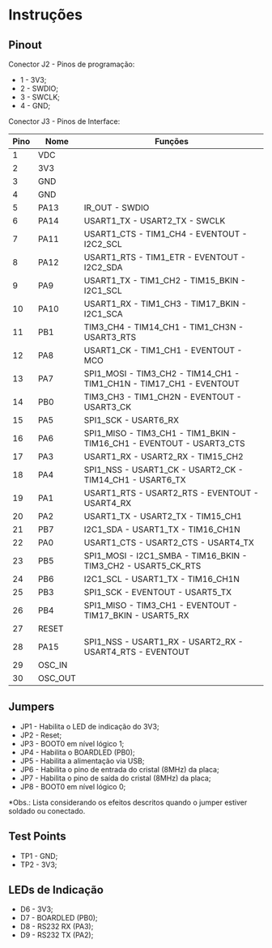 # Instruções

## Pinout
Conector J2 - Pinos de programação:
- 1 - 3V3;
- 2 - SWDIO;
- 3 - SWCLK;
- 4 - GND;

Conector J3 - Pinos de Interface:

| Pino | Nome    | Funções                                                              |
| ---- | ------- | -------------------------------------------------------------------- |
| 1    | VDC     |                                                                      |
| 2    | 3V3     |                                                                      |
| 3    | GND     |                                                                      |
| 4    | GND     |                                                                      |
| 5    | PA13    | IR_OUT - SWDIO                                                       |
| 6    | PA14    | USART1_TX - USART2_TX - SWCLK                                        |
| 7    | PA11    | USART1_CTS - TIM1_CH4 - EVENTOUT - I2C2_SCL                          |
| 8    | PA12    | USART1_RTS - TIM1_ETR - EVENTOUT - I2C2_SDA                          |
| 9    | PA9     | USART1_TX - TIM1_CH2 - TIM15_BKIN - I2C1_SCL                         |
| 10   | PA10    | USART1_RX - TIM1_CH3 - TIM17_BKIN - I2C1_SCA                         |
| 11   | PB1     | TIM3_CH4 - TIM14_CH1 - TIM1_CH3N - USART3_RTS                        |
| 12   | PA8     | USART1_CK - TIM1_CH1 - EVENTOUT - MCO                                |
| 13   | PA7     | SPI1_MOSI - TIM3_CH2 - TIM14_CH1 - TIM1_CH1N - TIM17_CH1 - EVENTOUT  |
| 14   | PB0     | TIM3_CH3 - TIM1_CH2N - EVENTOUT - USART3_CK                          |
| 15   | PA5     | SPI1_SCK - USART6_RX                                                 |
| 16   | PA6     | SPI1_MISO - TIM3_CH1 - TIM1_BKIN - TIM16_CH1 - EVENTOUT - USART3_CTS |
| 17   | PA3     | USART1_RX - USART2_RX - TIM15_CH2                                    |
| 18   | PA4     | SPI1_NSS - USART1_CK - USART2_CK - TIM14_CH1 - USART6_TX             |
| 19   | PA1     | USART1_RTS - USART2_RTS - EVENTOUT - USART4_RX                       |
| 20   | PA2     | USART1_TX - USART2_TX - TIM15_CH1                                    |
| 21   | PB7     | I2C1_SDA - USART1_TX - TIM16_CH1N                                    |
| 22   | PA0     | USART1_CTS - USART2_CTS - USART4_TX                                  |
| 23   | PB5     | SPI1_MOSI - I2C1_SMBA - TIM16_BKIN - TIM3_CH2 - USART5_CK_RTS        |
| 24   | PB6     | I2C1_SCL - USART1_TX - TIM16_CH1N                                    |
| 25   | PB3     | SPI1_SCK - EVENTOUT - USART5_TX                                      |
| 26   | PB4     | SPI1_MISO - TIM3_CH1 - EVENTOUT - TIM17_BKIN - USART5_RX             |
| 27   | RESET   |                                                                      |
| 28   | PA15    | SPI1_NSS - USART1_RX - USART2_RX - USART4_RTS - EVENTOUT             |
| 29   | OSC_IN  |                                                                      |
| 30   | OSC_OUT |                                                                      |

## Jumpers
- JP1 - Habilita o LED de indicação do 3V3;
- JP2 - Reset;
- JP3 - BOOT0 em nível lógico 1;
- JP4 - Habilita o BOARDLED (PB0);
- JP5 - Habilita a alimentação via USB;
- JP6 - Habilita o pino de entrada do cristal (8MHz) da placa;
- JP7 - Habilita o pino de saída do cristal (8MHz) da placa;
- JP8 - BOOT0 em nível lógico 0;

*Obs.: Lista considerando os efeitos descritos quando o jumper estiver soldado ou conectado.

## Test Points
- TP1 - GND;
- TP2 - 3V3;

## LEDs de Indicação
- D6 - 3V3;
- D7 - BOARDLED (PB0);
- D8 - RS232 RX (PA3);
- D9 - RS232 TX (PA2);
